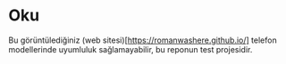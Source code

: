 # Oku
Bu görüntülediğiniz (web sitesi)[https://romanwashere.github.io/] telefon modellerinde uyumluluk sağlamayabilir, bu reponun test projesidir.
